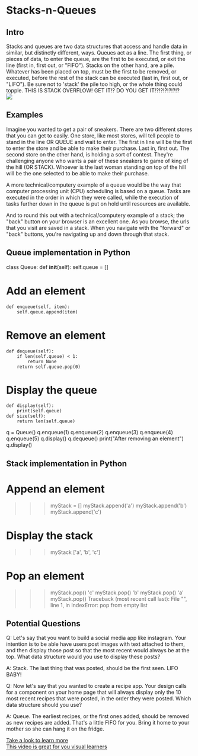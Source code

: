 # Stacks-n-Queues

## Intro

Stacks and queues are two data structures that access and handle data in similar, but distinctly different, ways. Queues act as a line. The first thing, or pieces of data, to enter the queue, are the first to be executed, or exit the line (first in, first out, or "FIFO"). Stacks on the other hand, are a pile. Whatever has been placed on top, must be the first to be removed, or executed, before the rest of the stack can be executed (last in, first out, or "LIFO"). Be sure not to 'stack' the pile too high, or the whole thing could topple. THIS IS STACK OVERFLOW! GET IT!? DO YOU GET IT!?!?!?!?!?!?<br/>
![](https://4cawmi2va33i3w6dek1d7y1m-wpengine.netdna-ssl.com/wp-content/uploads/2018/07/Computer-science-fundamentals_6.1.png)

## Examples

Imagine you wanted to get a pair of sneakers. There are two different stores that you can get to easily. One store, like most stores, will tell people to stand in the line OR QUEUE and wait to enter. The first in line will be the first to enter the store and be able to make their purchase. Last in, first out. The second store on the other hand, is holding a sort of contest. They're challenging anyone who wants a pair of these sneakers to game of king of the hill (OR STACK). Whoever is the last woman standing on top of the hill will be the one selected to be able to make their purchase.

A more technical/computery example of a queue would be the way that computer processing unit (CPU) scheduling is based on a queue. Tasks are executed in the order in which they were called, while the execution of tasks further down in the queue is put on hold until resources are available.

And to round this out with a technical/computery example of a stack; the "back" button on your browser is an excellent one. As you browse, the urls that you visit are saved in a stack. When you navigate with the "forward" or "back" buttons, you're navigating up and down through that stack.

## Queue implementation in Python

class Queue:
    def __init__(self):
        self.queue = []
   # Add an element
    def enqueue(self, item):
        self.queue.append(item)
   # Remove an element
    def dequeue(self):
        if len(self.queue) < 1:
            return None
        return self.queue.pop(0)
   # Display  the queue
    def display(self):
        print(self.queue)
    def size(self):
        return len(self.queue)
q = Queue()
q.enqueue(1)
q.enqueue(2)
q.enqueue(3)
q.enqueue(4)
q.enqueue(5)
q.display()
q.dequeue()
print("After removing an element")
q.display()

## Stack implementation in Python
# Append an element
>>> myStack = []
>>> myStack.append('a')
>>> myStack.append('b')
>>> myStack.append('c')
# Display the stack
>>> myStack
['a', 'b', 'c']
# Pop an element
>>> myStack.pop()
'c'
>>> myStack.pop()
'b'
>>> myStack.pop()
'a'
>>> myStack.pop()
Traceback (most recent call last):
  File "<console>", line 1, in <module>
IndexError: pop from empty list

## Potential Questions

Q: Let's say that you want to build a social media app like instagram. Your intention is to be able have users post images with text attached to them, and then display those post so that the most recent would always be at the top. What data structure would you use to display these posts?

A: Stack. The last thing that was posted, should be the first seen. LIFO BABY!

Q: Now let's say that you wanted to create a recipe app. Your design calls for a component on your home page that will always display only the 10 most recent recipes that were posted, in the order they were posted. Which data structure should you use?

A: Queue. The earliest recipes, or the first ones added, should be removed as new recipes are added. That's a little FIFO for you. Bring it home to your mother so she can hang it on the fridge.

[Take a look to learn more](https://everythingcomputerscience.com/discrete_mathematics/Stacks_and_Queues.html)<br/>
[This video is great for you visual learners](https://www.youtube.com/watch?v=wjI1WNcIntg)
